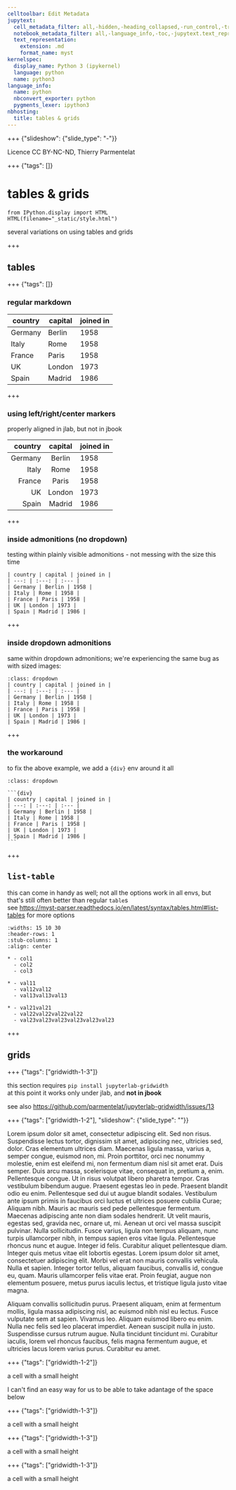 ```yaml
---
celltoolbar: Edit Metadata
jupytext:
  cell_metadata_filter: all,-hidden,-heading_collapsed,-run_control,-trusted
  notebook_metadata_filter: all,-language_info,-toc,-jupytext.text_representation.jupytext_version,-jupytext.text_representation.format_version
  text_representation:
    extension: .md
    format_name: myst
kernelspec:
  display_name: Python 3 (ipykernel)
  language: python
  name: python3
language_info:
  name: python
  nbconvert_exporter: python
  pygments_lexer: ipython3
nbhosting:
  title: tables & grids
---
```


+++ {"slideshow": {"slide_type": "-"}}

Licence CC BY-NC-ND, Thierry Parmentelat

+++ {"tags": []}

# tables & grids

```{code-cell} ipython3
from IPython.display import HTML
HTML(filename="_static/style.html")
```

several variations on using tables and grids

+++

## tables

+++ {"tags": []}

### regular markdown

| country | capital | joined in |
| --- | --- | --- |
| Germany | Berlin | 1958 |
| Italy | Rome | 1958 |
| France | Paris | 1958 |
| UK | London | 1973 |
| Spain | Madrid | 1986 |

+++

### using left/right/center markers

properly aligned in jlab, but not in jbook

| country | capital | joined in |
| ---: | :---: | :--- |
| Germany | Berlin | 1958 |
| Italy | Rome | 1958 |
| France | Paris | 1958 |
| UK | London | 1973 |
| Spain | Madrid | 1986 |

+++

### inside admonitions (no dropdown)

testing within plainly visible admonitions - not messing with the size this time

```{admonition} no dropdown and regular markdown
| country | capital | joined in |
| ---: | :---: | :--- |
| Germany | Berlin | 1958 |
| Italy | Rome | 1958 |
| France | Paris | 1958 |
| UK | London | 1973 |
| Spain | Madrid | 1986 |
```

+++

### inside dropdown admonitions

same within dropdown admonitions; we're experiencing the same bug as with sized images:

```{admonition} with dropdown and regular markdown
:class: dropdown
| country | capital | joined in |
| ---: | :---: | :--- |
| Germany | Berlin | 1958 |
| Italy | Rome | 1958 |
| France | Paris | 1958 |
| UK | London | 1973 |
| Spain | Madrid | 1986 |
```

+++

### the workaround

to fix the above example, we add a `{div}` env around it all

````{admonition} with dropdown and regular markdown
:class: dropdown

```{div}
| country | capital | joined in |
| ---: | :---: | :--- |
| Germany | Berlin | 1958 |
| Italy | Rome | 1958 |
| France | Paris | 1958 |
| UK | London | 1973 |
| Spain | Madrid | 1986 |
```
````

+++

## `list-table`

this can come in handy as well; not all the options work in all envs, but that's still often better than regular `table`s  
see <https://myst-parser.readthedocs.io/en/latest/syntax/tables.html#list-tables> for more options

````{list-table}
:widths: 15 10 30
:header-rows: 1
:stub-columns: 1
:align: center

* - col1
  - col2
  - col3

* - val11
  - val12val12
  - val13val13val13

* - val21val21
  - val22val22val22val22
  - val23val23val23val23val23val23

````

+++

## grids

+++ {"tags": ["gridwidth-1-3"]}

this section requires `pip install jupyterlab-gridwidth`  
at this point it works only under jlab, and **not in jbook**

see also <https://github.com/parmentelat/jupyterlab-gridwidth/issues/13>

+++ {"tags": ["gridwidth-1-2"], "slideshow": {"slide_type": ""}}

Lorem ipsum dolor sit amet, consectetur adipiscing elit. Sed non risus. Suspendisse lectus tortor, dignissim sit amet, adipiscing nec, ultricies sed, dolor. Cras elementum ultrices diam. Maecenas ligula massa, varius a, semper congue, euismod non, mi. Proin porttitor, orci nec nonummy molestie, enim est eleifend mi, non fermentum diam nisl sit amet erat. Duis semper. Duis arcu massa, scelerisque vitae, consequat in, pretium a, enim. Pellentesque congue. Ut in risus volutpat libero pharetra tempor. Cras vestibulum bibendum augue. Praesent egestas leo in pede. Praesent blandit odio eu enim. Pellentesque sed dui ut augue blandit sodales. Vestibulum ante ipsum primis in faucibus orci luctus et ultrices posuere cubilia Curae; Aliquam nibh. Mauris ac mauris sed pede pellentesque fermentum. Maecenas adipiscing ante non diam sodales hendrerit.
Ut velit mauris, egestas sed, gravida nec, ornare ut, mi. Aenean ut orci vel massa suscipit pulvinar. Nulla sollicitudin. Fusce varius, ligula non tempus aliquam, nunc turpis ullamcorper nibh, in tempus sapien eros vitae ligula. Pellentesque rhoncus nunc et augue. Integer id felis. Curabitur aliquet pellentesque diam. Integer quis metus vitae elit lobortis egestas. Lorem ipsum dolor sit amet, consectetuer adipiscing elit. Morbi vel erat non mauris convallis vehicula. Nulla et sapien. Integer tortor tellus, aliquam faucibus, convallis id, congue eu, quam. Mauris ullamcorper felis vitae erat. Proin feugiat, augue non elementum posuere, metus purus iaculis lectus, et tristique ligula justo vitae magna.

Aliquam convallis sollicitudin purus. Praesent aliquam, enim at fermentum mollis, ligula massa adipiscing nisl, ac euismod nibh nisl eu lectus. Fusce vulputate sem at sapien. Vivamus leo. Aliquam euismod libero eu enim. Nulla nec felis sed leo placerat imperdiet. Aenean suscipit nulla in justo. Suspendisse cursus rutrum augue. Nulla tincidunt tincidunt mi. Curabitur iaculis, lorem vel rhoncus faucibus, felis magna fermentum augue, et ultricies lacus lorem varius purus. Curabitur eu amet.

+++ {"tags": ["gridwidth-1-2"]}

a cell with a small height

I can't find an easy way for us to be able to take adantage of the space below

+++ {"tags": ["gridwidth-1-3"]}

a cell with a small height

+++ {"tags": ["gridwidth-1-3"]}

a cell with a small height

+++ {"tags": ["gridwidth-1-3"]}

a cell with a small height
